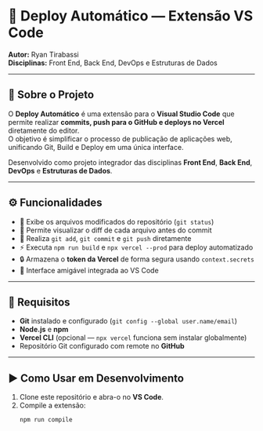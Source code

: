 # 🚀 Deploy Automático — Extensão VS Code  
**Autor:** Ryan Tirabassi  
**Disciplinas:** Front End, Back End, DevOps e Estruturas de Dados  

---

## 🧠 Sobre o Projeto
O **Deploy Automático** é uma extensão para o **Visual Studio Code** que permite realizar **commits, push para o GitHub e deploys no Vercel** diretamente do editor.  
O objetivo é simplificar o processo de publicação de aplicações web, unificando Git, Build e Deploy em uma única interface.

Desenvolvido como projeto integrador das disciplinas **Front End**, **Back End**, **DevOps** e **Estruturas de Dados**.

---

## ⚙️ Funcionalidades
- 📁 Exibe os arquivos modificados do repositório (`git status`)  
- 👀 Permite visualizar o diff de cada arquivo antes do commit  
- 🧩 Realiza `git add`, `git commit` e `git push` diretamente  
- ⚡ Executa `npm run build` e `npx vercel --prod` para deploy automatizado  
- 🔒 Armazena o **token da Vercel** de forma segura usando `context.secrets`  
- 💬 Interface amigável integrada ao VS Code

---

## 🧰 Requisitos
- **Git** instalado e configurado (`git config --global user.name/email`)  
- **Node.js** e **npm**  
- **Vercel CLI** (opcional — `npx vercel` funciona sem instalar globalmente)  
- Repositório Git configurado com remote no **GitHub**

---

## ▶️ Como Usar em Desenvolvimento
1. Clone este repositório e abra-o no **VS Code**.  
2. Compile a extensão:  
   ```bash
   npm run compile